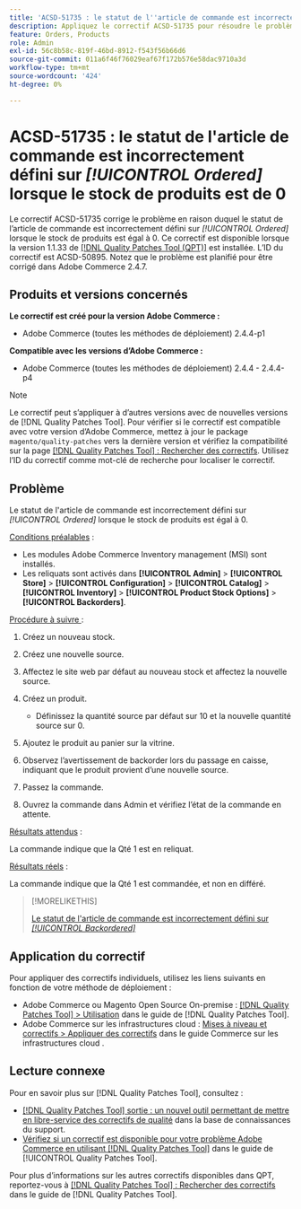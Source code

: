 ```yaml
---
title: 'ACSD-51735 : le statut de l''article de commande est incorrectement défini sur *[!UICONTROL Ordered]* lorsque le stock de produits est égal à 0'
description: Appliquez le correctif ACSD-51735 pour résoudre le problème d’Adobe Commerce où le statut de l’élément de commande est incorrectement défini sur *[!UICONTROL Ordered]* lorsque le stock de produits est de 0.
feature: Orders, Products
role: Admin
exl-id: 56c8b58c-819f-46bd-8912-f543f56b66d6
source-git-commit: 011a6f46f76029eaf67f172b576e58dac9710a3d
workflow-type: tm+mt
source-wordcount: '424'
ht-degree: 0%

---
```


# ACSD-51735 : le statut de l&#39;article de commande est incorrectement défini sur *[!UICONTROL Ordered]* lorsque le stock de produits est de 0

Le correctif ACSD-51735 corrige le problème en raison duquel le statut de l’article de commande est incorrectement défini sur *[!UICONTROL Ordered]* lorsque le stock de produits est égal à 0. Ce correctif est disponible lorsque la version 1.1.33 de [[!DNL Quality Patches Tool (QPT)]](https://experienceleague.adobe.com/en/docs/commerce-operations/tools/quality-patches-tool/quality-patches-tool-to-self-serve-quality-patches) est installée. L’ID du correctif est ACSD-50895. Notez que le problème est planifié pour être corrigé dans Adobe Commerce 2.4.7.

## Produits et versions concernés

**Le correctif est créé pour la version Adobe Commerce :**

* Adobe Commerce (toutes les méthodes de déploiement) 2.4.4-p1

**Compatible avec les versions d’Adobe Commerce :**

* Adobe Commerce (toutes les méthodes de déploiement) 2.4.4 - 2.4.4-p4

>[!NOTE]
>
>Le correctif peut s’appliquer à d’autres versions avec de nouvelles versions de [!DNL Quality Patches Tool]. Pour vérifier si le correctif est compatible avec votre version d’Adobe Commerce, mettez à jour le package `magento/quality-patches` vers la dernière version et vérifiez la compatibilité sur la page [[!DNL Quality Patches Tool] : Rechercher des correctifs](https://experienceleague.adobe.com/tools/commerce-quality-patches/index.html). Utilisez l’ID du correctif comme mot-clé de recherche pour localiser le correctif.

## Problème

Le statut de l&#39;article de commande est incorrectement défini sur *[!UICONTROL Ordered]* lorsque le stock de produits est égal à 0.

<u>Conditions préalables</u> :

* Les modules Adobe Commerce Inventory management (MSI) sont installés.
* Les reliquats sont activés dans **[!UICONTROL Admin]** > **[!UICONTROL Store]** > **[!UICONTROL Configuration]** > **[!UICONTROL Catalog]** > **[!UICONTROL Inventory]** > **[!UICONTROL Product Stock Options]** > **[!UICONTROL Backorders]**.

<u>Procédure à suivre </u> :

1. Créez un nouveau stock.
1. Créez une nouvelle source.
1. Affectez le site web par défaut au nouveau stock et affectez la nouvelle source.
1. Créez un produit.

   * Définissez la quantité source par défaut sur 10 et la nouvelle quantité source sur 0.

1. Ajoutez le produit au panier sur la vitrine.
1. Observez l’avertissement de backorder lors du passage en caisse, indiquant que le produit provient d’une nouvelle source.
1. Passez la commande.
1. Ouvrez la commande dans Admin et vérifiez l’état de la commande en attente.

<u>Résultats attendus</u> :

La commande indique que la Qté 1 est en reliquat.

<u>Résultats réels</u> :

La commande indique que la Qté 1 est commandée, et non en différé.

>[!MORELIKETHIS]
>
>[Le statut de l&#39;article de commande est incorrectement défini sur *[!UICONTROL Backordered]*](/help/tools/quality-patches-tool/patches-available-in-qpt/v1-1-33/acsd-51408-order-item-status-is-set-to-backordered.md)

## Application du correctif

Pour appliquer des correctifs individuels, utilisez les liens suivants en fonction de votre méthode de déploiement :

* Adobe Commerce ou Magento Open Source On-premise : [[!DNL Quality Patches Tool] > Utilisation](/help/tools/quality-patches-tool/usage.md) dans le guide de [!DNL Quality Patches Tool].
* Adobe Commerce sur les infrastructures cloud : [Mises à niveau et correctifs > Appliquer des correctifs](https://experienceleague.adobe.com/docs/commerce-cloud-service/user-guide/develop/upgrade/apply-patches.html) dans le guide Commerce sur les infrastructures cloud .

## Lecture connexe

Pour en savoir plus sur [!DNL Quality Patches Tool], consultez :

* [[!DNL Quality Patches Tool] sortie : un nouvel outil permettant de mettre en libre-service des correctifs de qualité](https://experienceleague.adobe.com/en/docs/commerce-operations/tools/quality-patches-tool/quality-patches-tool-to-self-serve-quality-patches) dans la base de connaissances du support.
* [Vérifiez si un correctif est disponible pour votre problème Adobe Commerce en utilisant [!DNL Quality Patches Tool]](/help/tools/quality-patches-tool/patches-available-in-qpt/check-patch-for-magento-issue-with-magento-quality-patches.md) dans le guide de [!UICONTROL Quality Patches Tool].


Pour plus d’informations sur les autres correctifs disponibles dans QPT, reportez-vous à [[!DNL Quality Patches Tool] : Rechercher des correctifs](https://experienceleague.adobe.com/tools/commerce-quality-patches/index.html) dans le guide de [!DNL Quality Patches Tool].
